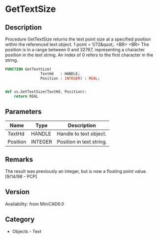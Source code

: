 # GetTextSize

## Description
Procedure GetTextSize returns the text point size at a specified position within the referenced text object. 1 point = 1/72&amp;quot;. &lt;BR&gt;
&lt;BR&gt;
The position is in a range between 0 and 32767, representing a character position in the text string. An index of 0 refers to the first character in the string.

```pascal
FUNCTION GetTextSize(
				TextHd   : HANDLE;
				Position : INTEGER) : REAL;
```

```python

def vs.GetTextSize(TextHd, Position):
    return REAL
```

## Parameters
|Name|Type|Description|
|---|---|---|
|TextHd|HANDLE|Handle to text object.|
|Position|INTEGER|Position in text string.|

## Remarks
The result was previously an integer, but is now a floating point value. [9/14/98 - PCP]

## Version
Availability: from MiniCAD6.0
## Category
* Objects - Text

